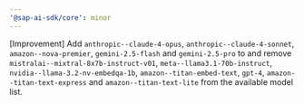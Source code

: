 ```yaml
---
'@sap-ai-sdk/core': minor
---
```


[Improvement] Add `anthropic--claude-4-opus`, `anthropic--claude-4-sonnet`, `amazon--nova-premier`, `gemini-2.5-flash` and `gemini-2.5-pro` to and remove `mistralai--mixtral-8x7b-instruct-v01`, `meta--llama3.1-70b-instruct`, `nvidia--llama-3.2-nv-embedqa-1b`, `amazon--titan-embed-text`, `gpt-4`, `amazon--titan-text-express` and `amazon--titan-text-lite` from the available model list.
